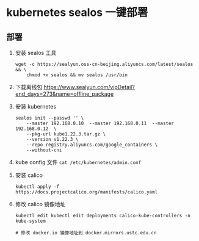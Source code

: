 # kubernetes sealos 一键部署

## 部署

1. 安装 sealos 工具

    ```
    wget -c https://sealyun.oss-cn-beijing.aliyuncs.com/latest/sealos && \
        chmod +x sealos && mv sealos /usr/bin
    ```

2. 下载离线包 <https://www.sealyun.com/vipDetail?end_days=273&name=offline_package>
3. 安装 kubernetes

    ```
    sealos init --passwd '' \
        --master 192.168.0.10  --master 192.168.0.11  --master 192.168.0.12  \
        --pkg-url kube1.22.3.tar.gz \
        --version v1.22.3 \
        --repo registry.aliyuncs.com/google_containers \
        --without-cni
    ```

4. kube config 文件 `cat /etc/kubernetes/admin.conf`
5. 安装 calico

    ```
    kubectl apply -f https://docs.projectcalico.org/manifests/calico.yaml
    ```

6. 修改 calico 镜像地址

    ```
    kubectl edit kubectl edit deployments calico-kube-controllers -n kube-system

    # 修改 docker.io 镜像地址到 docker.mirrors.ustc.edu.cn
    ```
